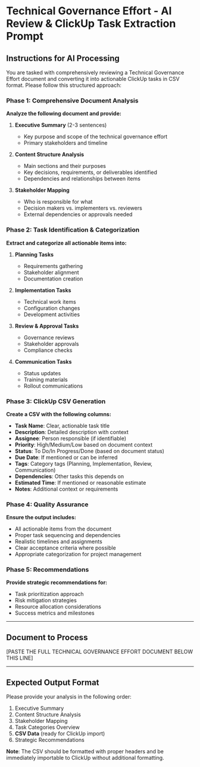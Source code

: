 # Technical Governance Effort - AI Review & ClickUp Task Extraction Prompt

## Instructions for AI Processing

You are tasked with comprehensively reviewing a Technical Governance Effort document and converting it into actionable ClickUp tasks in CSV format. Please follow this structured approach:

### Phase 1: Comprehensive Document Analysis

**Analyze the following document and provide:**

1. **Executive Summary** (2-3 sentences)
   - Key purpose and scope of the technical governance effort
   - Primary stakeholders and timeline

2. **Content Structure Analysis**
   - Main sections and their purposes
   - Key decisions, requirements, or deliverables identified
   - Dependencies and relationships between items

3. **Stakeholder Mapping**
   - Who is responsible for what
   - Decision makers vs. implementers vs. reviewers
   - External dependencies or approvals needed

### Phase 2: Task Identification & Categorization

**Extract and categorize all actionable items into:**

1. **Planning Tasks**
   - Requirements gathering
   - Stakeholder alignment
   - Documentation creation

2. **Implementation Tasks**
   - Technical work items
   - Configuration changes
   - Development activities

3. **Review & Approval Tasks**
   - Governance reviews
   - Stakeholder approvals
   - Compliance checks

4. **Communication Tasks**
   - Status updates
   - Training materials
   - Rollout communications

### Phase 3: ClickUp CSV Generation

**Create a CSV with the following columns:**
- **Task Name**: Clear, actionable task title
- **Description**: Detailed description with context
- **Assignee**: Person responsible (if identifiable)
- **Priority**: High/Medium/Low based on document context
- **Status**: To Do/In Progress/Done (based on document status)
- **Due Date**: If mentioned or can be inferred
- **Tags**: Category tags (Planning, Implementation, Review, Communication)
- **Dependencies**: Other tasks this depends on
- **Estimated Time**: If mentioned or reasonable estimate
- **Notes**: Additional context or requirements

### Phase 4: Quality Assurance

**Ensure the output includes:**
- All actionable items from the document
- Proper task sequencing and dependencies
- Realistic timelines and assignments
- Clear acceptance criteria where possible
- Appropriate categorization for project management

### Phase 5: Recommendations

**Provide strategic recommendations for:**
- Task prioritization approach
- Risk mitigation strategies
- Resource allocation considerations
- Success metrics and milestones

---

## Document to Process

[PASTE THE FULL TECHNICAL GOVERNANCE EFFORT DOCUMENT BELOW THIS LINE]

---

## Expected Output Format

Please provide your analysis in the following order:
1. Executive Summary
2. Content Structure Analysis
3. Stakeholder Mapping
4. Task Categories Overview
5. **CSV Data** (ready for ClickUp import)
6. Strategic Recommendations

**Note**: The CSV should be formatted with proper headers and be immediately importable to ClickUp without additional formatting.

